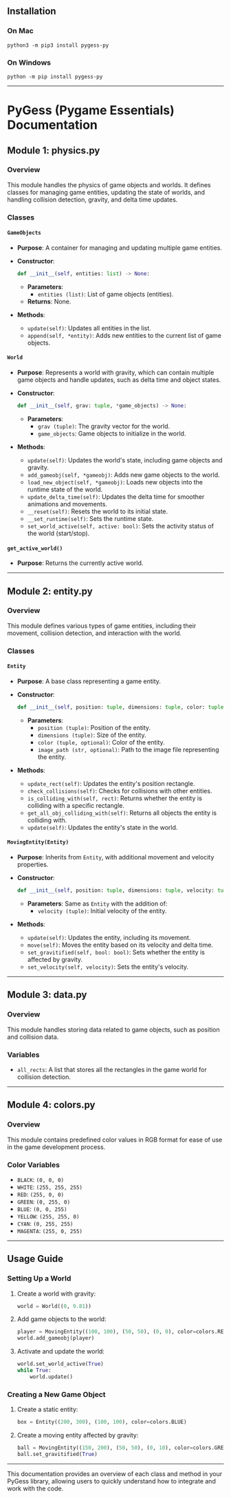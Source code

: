 ## Installation
### On Mac
`python3 -m pip3 install pygess-py`
### On Windows
`python -m pip install pygess-py`

---

# PyGess (Pygame Essentials) Documentation

## **Module 1: physics.py**

### Overview
This module handles the physics of game objects and worlds. It defines classes for managing game entities, updating the state of worlds, and handling collision detection, gravity, and delta time updates.

### **Classes**

#### `GameObjects`
- **Purpose**: A container for managing and updating multiple game entities.
  
- **Constructor**: 
  ```python
  def __init__(self, entities: list) -> None:
  ```
  - **Parameters**: 
    - `entities (list)`: List of game objects (entities).
  - **Returns**: None.
  
- **Methods**:
  - `update(self)`: Updates all entities in the list.
  - `append(self, *entity)`: Adds new entities to the current list of game objects.

#### `World`
- **Purpose**: Represents a world with gravity, which can contain multiple game objects and handle updates, such as delta time and object states.
  
- **Constructor**:
  ```python
  def __init__(self, grav: tuple, *game_objects) -> None:
  ```
  - **Parameters**:
    - `grav (tuple)`: The gravity vector for the world.
    - `game_objects`: Game objects to initialize in the world.
  
- **Methods**:
  - `update(self)`: Updates the world's state, including game objects and gravity.
  - `add_gameobj(self, *gameobj)`: Adds new game objects to the world.
  - `load_new_object(self, *gameobj)`: Loads new objects into the runtime state of the world.
  - `update_delta_time(self)`: Updates the delta time for smoother animations and movements.
  - `__reset(self)`: Resets the world to its initial state.
  - `__set_runtime(self)`: Sets the runtime state.
  - `set_world_active(self, active: bool)`: Sets the activity status of the world (start/stop).
  
#### `get_active_world()`
- **Purpose**: Returns the currently active world.

---

## **Module 2: entity.py**

### Overview
This module defines various types of game entities, including their movement, collision detection, and interaction with the world.

### **Classes**

#### `Entity`
- **Purpose**: A base class representing a game entity.
  
- **Constructor**:
  ```python
  def __init__(self, position: tuple, dimensions: tuple, color: tuple = None, image_path: str = None) -> None:
  ```
  - **Parameters**:
    - `position (tuple)`: Position of the entity.
    - `dimensions (tuple)`: Size of the entity.
    - `color (tuple, optional)`: Color of the entity.
    - `image_path (str, optional)`: Path to the image file representing the entity.
  
- **Methods**:
  - `update_rect(self)`: Updates the entity's position rectangle.
  - `check_collisions(self)`: Checks for collisions with other entities.
  - `is_colliding_with(self, rect)`: Returns whether the entity is colliding with a specific rectangle.
  - `get_all_obj_colliding_with(self)`: Returns all objects the entity is colliding with.
  - `update(self)`: Updates the entity's state in the world.

#### `MovingEntity(Entity)`
- **Purpose**: Inherits from `Entity`, with additional movement and velocity properties.
  
- **Constructor**:
  ```python
  def __init__(self, position: tuple, dimensions: tuple, velocity: tuple, color: tuple = None, image_path: str = None) -> None:
  ```
  - **Parameters**: Same as `Entity` with the addition of:
    - `velocity (tuple)`: Initial velocity of the entity.
  
- **Methods**:
  - `update(self)`: Updates the entity, including its movement.
  - `move(self)`: Moves the entity based on its velocity and delta time.
  - `set_gravitified(self, bool: bool)`: Sets whether the entity is affected by gravity.
  - `set_velocity(self, velocity)`: Sets the entity's velocity.

---

## **Module 3: data.py**

### Overview
This module handles storing data related to game objects, such as position and collision data.

### **Variables**
- `all_rects`: A list that stores all the rectangles in the game world for collision detection.

---

## **Module 4: colors.py**

### Overview
This module contains predefined color values in RGB format for ease of use in the game development process.

### **Color Variables**
- `BLACK`: `(0, 0, 0)`
- `WHITE`: `(255, 255, 255)`
- `RED`: `(255, 0, 0)`
- `GREEN`: `(0, 255, 0)`
- `BLUE`: `(0, 0, 255)`
- `YELLOW`: `(255, 255, 0)`
- `CYAN`: `(0, 255, 255)`
- `MAGENTA`: `(255, 0, 255)`

---

## **Usage Guide**

### Setting Up a World
1. Create a world with gravity:
   ```python
   world = World((0, 9.81))
   ```

2. Add game objects to the world:
   ```python
   player = MovingEntity((100, 100), (50, 50), (0, 0), color=colors.RED)
   world.add_gameobj(player)
   ```

3. Activate and update the world:
   ```python
   world.set_world_active(True)
   while True:
       world.update()
   ```

### Creating a New Game Object
1. Create a static entity:
   ```python
   box = Entity((200, 300), (100, 100), color=colors.BLUE)
   ```

2. Create a moving entity affected by gravity:
   ```python
   ball = MovingEntity((150, 200), (50, 50), (0, 10), color=colors.GREEN)
   ball.set_gravitified(True)
   ```

---

This documentation provides an overview of each class and method in your PyGess library, allowing users to quickly understand how to integrate and work with the code.

